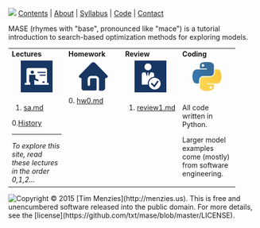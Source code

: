 [<img width=900 src="https://raw.githubusercontent.com/txt/mase/master/img/banner1.png">](https://github.com/txt/mase/blob/master/README.md)
[Contents](https://github.com/txt/mase/blob/master/TOC.md) | [About](https://github.com/txt/mase/blob/master/ABOUT.md) | [Syllabus](https://github.com/txt/mase/blob/master/SYLLABUS.md) | [Code](https://github.com/txt/mase/tree/master/src) | [Contact](http://menzies.us)</em>




MASE (rhymes with "base", pronounced like "mace") is a
tutorial introduction to search-based optimization methods for exploring models.

<table align=center>
<tr>
<td><b>Lectures</b>
</td><td><b>Homework</b>
</td><td><b>Review</b>
</td><td><b>Coding</b>
</td> </tr>
<tr>
</td><td align=center><img src="img/lectures.gif">
</td><td align=center><img src="img/homework.png">
</td><td align=center><img src="img/review.gif">
</td><td align=center><img src="img/python.jpg">
</td> </tr>
<tr>
<td valign=top width=100>

1. <a href="Sa">sa.md</a>   <br>

0.<a href="aa">History</a><br>
<hr><em>To explore this site, read these lectures in the order 0,1,2...</em>

</td><td valign=top width=100>
0. <a href="HomeWork0">hw0.md</a> <br>

</td><td valign=top width=100>

1. <a href="Review1">review1.md</a><br>


</td>
<td width=100>
<p>
All code written in Python.
<p>Larger model examples come (mostly) from software engineering.
</td>
</tr></table>



<img align=left src="https://raw.githubusercontent.com/txt/mase/master/img/pd-icon.png">
Copyright © 2015 [Tim Menzies](http://menzies.us).
This is free and unencumbered software released into the public domain.
For more details, see the [license](https://github.com/txt/mase/blob/master/LICENSE).


